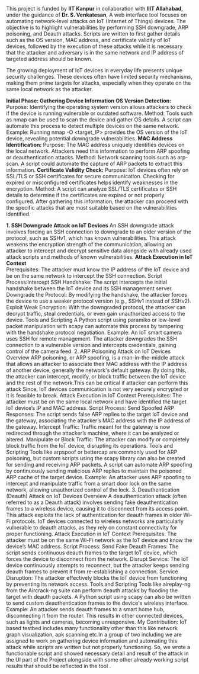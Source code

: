 This project is funded by **IIT Kanpur** in collaboration with **IIIT Allahabad**, under the guidance of **Dr. S. Venkatesan**, A web interface tool focuses on automating network-level attacks on IoT (Internet of Things) devices. The objective is to highlight vulnerabilities by performing SSH downgrade, ARP poisoning, and Deauth attacks. Scripts are written to first gather details such as the OS version, MAC address, and certificate validity of IoT devices, followed by the execution of these attacks while it is necessary that the attacker and adversary is in the same network and IP address of targeted address should be known.
  
  The growing deployment of IoT devices in everyday life presents unique security challenges. These devices often have limited security mechanisms, making them prime targets for attacks, especially when they operate on the same local network as the attacker.

**Initial Phase: Gathering Device Information**
**OS Version Detection:**
Purpose: Identifying the operating system version allows attackers to check if the device is running vulnerable or outdated software.
Method: Tools such as nmap can be used to scan the device and gather OS details. A script can automate this process to detect multiple devices on the same network.
Example: Running nmap -O <target_IP> provides the OS version of the IoT device, revealing potential downgrade vulnerabilities.
**MAC Address Identification:**
Purpose: The MAC address uniquely identifies devices on the local network. Attackers need this information to perform ARP spoofing or deauthentication attacks.
Method: Network scanning tools such as arp-scan. A script could automate the capture of ARP packets to extract this information.
**Certificate Validity Check:**
Purpose: IoT devices often rely on SSL/TLS or SSH certificates for secure communication. Checking for expired or misconfigured certificates helps identify weaknesses in the encryption.
Method: A script can analyze SSL/TLS certificates or SSH details to determine if the certificates are expired or not properly configured.
After gathering this information, the attacker can proceed with the specific attacks that are most suitable based on the vulnerabilities identified.

****1. SSH Downgrade Attack on IoT Devices****
  An SSH downgrade attack involves forcing an SSH connection to downgrade to an older version of the protocol, such as SSHv1, which has known vulnerabilities. This attack weakens the encryption strength of the communication, allowing an attacker to intercept and decrypt sensitive data alongside with already used attack scripts and methods of known vulnerabilities.
**Attack Execution in IoT Context**  
Prerequisites: The attacker must know the IP address of the IoT device and be on the same network to intercept the SSH connection.
Script Process:Intercept SSH Handshake: The script intercepts the initial handshake between the IoT device and its SSH management server.
Downgrade the Protocol: By modifying the handshake, the attacker forces the device to use a weaker protocol version (e.g., SSHv1 instead of SSHv2).
Exploit Weak Encryption: With the downgraded protocol, the attacker can decrypt traffic, steal credentials, or even gain unauthorized access to the device.
Tools and Scripting
A Python script using paramiko or low-level packet manipulation with scapy can automate this process by tampering with the handshake protocol negotiation.
Example: An IoT smart camera uses SSH for remote management. The attacker downgrades the SSH connection to a vulnerable version and intercepts credentials, gaining control of the camera feed.
2. ARP Poisoning Attack on IoT Devices
Overview
ARP poisoning, or ARP spoofing, is a man-in-the-middle attack that allows an attacker to associate their MAC address with the IP address of another device, generally the network's default gateway. By doing this, the attacker can intercept, modify, or block traffic between the IoT device and the rest of the network.This can be critical if attacker can perform this attack Since, IoT devices communication is not very securely encrypted or it is feasible to break.
Attack Execution in IoT Context
Prerequisites: The attacker must be on the same local network and have identified the target IoT device’s IP and MAC address.
Script Process:
Send Spoofed ARP Responses: The script sends false ARP replies to the target IoT device and the gateway, associating the attacker’s MAC address with the IP address of the gateway.
Intercept Traffic: Traffic meant for the gateway is now redirected through the attacker’s machine, where it can be analyzed or altered.
Manipulate or Block Traffic: The attacker can modify or completely block traffic from the IoT device, disrupting its operations.
Tools and Scripting
Tools like arpspoof or bettercap are commonly used for ARP poisoning, but custom scripts using the scapy library can also be created for sending and receiving ARP packets.
A script can automate ARP spoofing by continuously sending malicious ARP replies to maintain the poisoned ARP cache of the target device.
Example: An attacker uses ARP spoofing to intercept and manipulate traffic from a smart door lock on the same network, allowing unauthorized control of the lock.
3. Deauthentication (Deauth) Attack on IoT Devices
Overview
A deauthentication attack (often referred to as a Deauth attack) involves sending fake deauthentication frames to a wireless device, causing it to disconnect from its access point. This attack exploits the lack of authentication for deauth frames in older Wi-Fi protocols. IoT devices connected to wireless networks are particularly vulnerable to deauth attacks, as they rely on constant connectivity for proper functioning.
Attack Execution in IoT Context
Prerequisites: The attacker must be on the same Wi-Fi network as the IoT device and know the device’s MAC address.
Script Process:
Send Fake Deauth Frames: The script sends continuous deauth frames to the target IoT device, which forces the device to disconnect from the network.
Disrupt Service: The IoT device continuously attempts to reconnect, but the attacker keeps sending deauth frames to prevent it from re-establishing a connection.
Service Disruption: The attacker effectively blocks the IoT device from functioning by preventing its network access.
Tools and Scripting
Tools like aireplay-ng from the Aircrack-ng suite can perform deauth attacks by flooding the target with deauth packets.
A Python script using scapy can also be written to send custom deauthentication frames to the device's wireless interface.
Example: An attacker sends deauth frames to a smart home hub, disconnecting it from the router. This results in other connected devices, such as lights and cameras, becoming unresponsive.
My Contribution:
IoT based testbed includes many functionality other than this like network graph visualization, apk scanning etc.In a group of two including we are assigned to work on  gathering device information and automating this attack while scripts are written but not properly functioning. So, we wrote a functionable script and showed necessary detail and result of the attack in the UI part of the Project alongside with some other already working script results that should be reflected in the tool .


